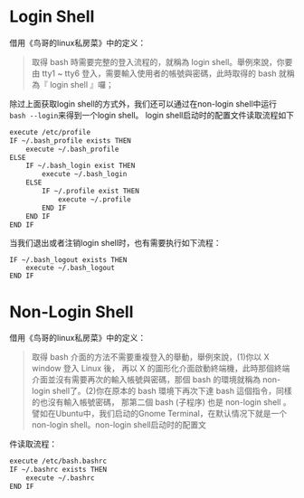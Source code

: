 # Login Shell
借用《鸟哥的linux私房菜》中的定义：
>取得 bash 時需要完整的登入流程的，就稱為 login shell。舉例來說，你要由 tty1 ~ tty6 登入，需要輸入使用者的帳號與密碼，此時取得的 bash 就稱為『 login shell 』囉；

除过上面获取login shell的方式外，我们还可以通过在non-login shell中运行
`bash --login`来得到一个login shell。
login shell启动时的配置文件读取流程如下
```bash
execute /etc/profile
IF ~/.bash_profile exists THEN
    execute ~/.bash_profile
ELSE
    IF ~/.bash_login exist THEN
        execute ~/.bash_login
    ELSE
        IF ~/.profile exist THEN
            execute ~/.profile
        END IF
    END IF
END IF
```
当我们退出或者注销login shell时，也有需要执行如下流程：
```shell
IF ~/.bash_logout exists THEN
    execute ~/.bash_logout
END IF
```

# Non-Login Shell
借用《鸟哥的linux私房菜》中的定义：
> 取得 bash 介面的方法不需要重複登入的舉動，舉例來說，(1)你以 X window 登入 Linux 後， 再以 X 的圖形化介面啟動終端機，此時那個終端介面並沒有需要再次的輸入帳號與密碼，那個 bash 的環境就稱為 non-login shell了。(2)你在原本的 bash 環境下再次下達 bash 這個指令，同樣的也沒有輸入帳號密碼， 那第二個 bash (子程序) 也是 non-login shell 。
譬如在Ubuntu中，我们启动的Gnome Terminal，在默认情况下就是一个non-login shell。non-login shell启动时的配置文

件读取流程：
```bash
execute /etc/bash.bashrc
IF ~/.bashrc exists THEN
    execute ~/.bashrc
END IF
```
